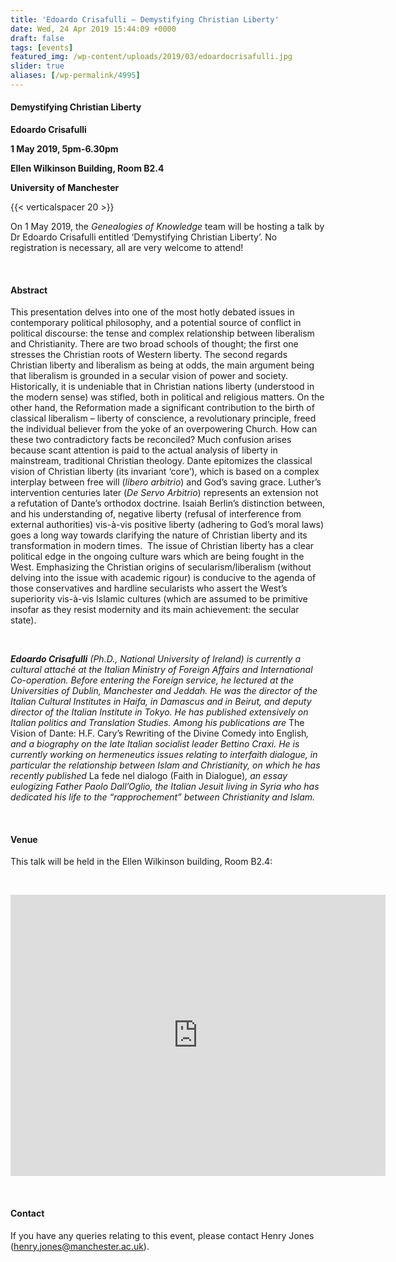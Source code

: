 ```yaml
---
title: 'Edoardo Crisafulli – Demystifying Christian Liberty'
date: Wed, 24 Apr 2019 15:44:09 +0000
draft: false
tags: [events]
featured_img: /wp-content/uploads/2019/03/edoardocrisafulli.jpg
slider: true
aliases: [/wp-permalink/4995]
---
```


<div class="entry-post"><h4>Demystifying Christian Liberty</h4>
<strong>Edoardo Crisafulli</strong>

<strong>1 May 2019, 5pm-6.30pm</strong>

<strong>Ellen Wilkinson Building, Room B2.4</strong>

<strong>University of Manchester</strong>

{{< verticalspacer 20 >}}

On 1 May 2019, the <em>Genealogies of Knowledge</em> team will be hosting a talk by Dr Edoardo Crisafulli entitled ‘Demystifying Christian Liberty’. No registration is necessary, all are very welcome to attend!

&nbsp;
<h4><strong>Abstract</strong></h4>
This presentation delves into one of the most hotly debated issues in contemporary political philosophy, and a potential source of conflict in political discourse: the tense and complex relationship between liberalism and Christianity. There are two broad schools of thought; the first one stresses the Christian roots of Western liberty. The second regards Christian liberty and liberalism as being at odds, the main argument being that liberalism is grounded in a secular vision of power and society.  Historically, it is undeniable that in Christian nations liberty (understood in the modern sense) was stifled, both in political and religious matters. On the other hand, the Reformation made a significant contribution to the birth of classical liberalism – liberty of conscience, a revolutionary principle, freed the individual believer from the yoke of an overpowering Church. How can these two contradictory facts be reconciled? Much confusion arises because scant attention is paid to the actual analysis of liberty in mainstream, traditional Christian theology. Dante epitomizes the classical vision of Christian liberty (its invariant ‘core’), which is based on a complex interplay between free will (<em>libero arbitrio</em>) and God’s saving grace. Luther’s intervention centuries later (<em>De Servo Arbitrio</em>) represents an extension not a refutation of Dante’s orthodox doctrine. Isaiah Berlin’s distinction between, and his understanding of, negative liberty (refusal of interference from external authorities) vis-à-vis positive liberty (adhering to God’s moral laws) goes a long way towards clarifying the nature of Christian liberty and its transformation in modern times.  The issue of Christian liberty has a clear political edge in the ongoing culture wars which are being fought in the West. Emphasizing the Christian origins of secularism/liberalism (without delving into the issue with academic rigour) is conducive to the agenda of those conservatives and hardline secularists who assert the West’s superiority vis-à-vis Islamic cultures (which are assumed to be primitive insofar as they resist modernity and its main achievement: the secular state).

&nbsp;

<em><strong>Edoardo Crisafulli</strong> (Ph.D., National University of Ireland) is currently a cultural attaché at the Italian Ministry of Foreign Affairs and International Co-operation. Before entering the Foreign service, he lectured at the Universities of Dublin, Manchester and Jeddah. He was the director of the Italian Cultural Institutes in Haifa, in Damascus and in Beirut, and deputy director of the Italian Institute in Tokyo. He has published extensively on Italian politics and Translation Studies. Among his publications are </em>The Vision of Dante: H.F. Cary’s Rewriting of the Divine Comedy into English<em>, and a biography on the late Italian socialist leader Bettino Craxi. He is currently working on hermeneutics issues relating to interfaith dialogue, in particular the relationship between Islam and Christianity, on which he has recently published </em>La fede nel dialogo (Faith in Dialogue)<em>, an essay eulogizing Father Paolo Dall’Oglio, the Italian Jesuit living in Syria who has dedicated his life to the “rapprochement” between Christianity and Islam.  </em>

&nbsp;
<h4><strong>Venue</strong></h4>
This talk will be held in the Ellen Wilkinson building, Room B2.4:

&nbsp;

<iframe src="https://www.google.com/maps/embed?pb=!1m14!1m8!1m3!1d9501.138202412445!2d-2.2325321!3d53.4633745!3m2!1i1024!2i768!4f13.1!3m3!1m2!1s0x0%3A0xfa2419125f5d4caf!2sEllen+Wilkinson+Building!5e0!3m2!1sen!2suk!4v1553174682524" width="600" height="450" frameborder="0" allowfullscreen="allowfullscreen" data-mce-fragment="1"></iframe>

&nbsp;
<h4>Contact</h4>
If you have any queries relating to this event, please contact Henry Jones (<a href="mailto:henry.jones@manchester.ac.uk">henry.jones@manchester.ac.uk</a>).</div>